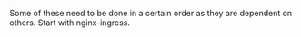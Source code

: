 Some of these need to be done in a certain order as they are dependent on others. 
Start with nginx-ingress.
